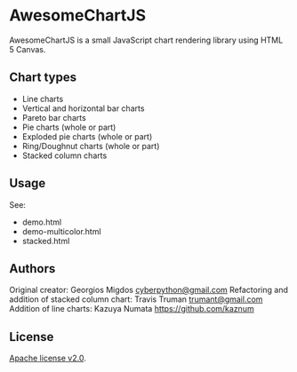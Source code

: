 # AwesomeChartJS

AwesomeChartJS is a small JavaScript chart rendering library using HTML 5 Canvas.

## Chart types

* Line charts
* Vertical and horizontal bar charts
* Pareto bar charts
* Pie charts (whole or part)
* Exploded pie charts (whole or part)
* Ring/Doughnut charts (whole or part)
* Stacked column charts

## Usage

See:

* demo.html
* demo-multicolor.html
* stacked.html

## Authors

Original creator: Georgios Migdos <cyberpython@gmail.com>
Refactoring and addition of stacked column chart: Travis Truman <trumant@gmail.com>
Addition of line charts: Kazuya Numata <https://github.com/kaznum>

## License

[Apache license v2.0](http://www.apache.org/licenses/LICENSE-2.0).



